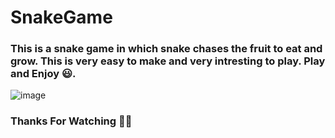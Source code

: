# SnakeGame
### This is a **snake game** in which snake chases the fruit to eat and grow. This is very easy to make and very intresting to play. Play and Enjoy :smiley:.
![image](https://user-images.githubusercontent.com/79037585/112262148-298b2c80-8c93-11eb-81cf-2321efcf6160.png)
### Thanks For Watching :snake::snake:
